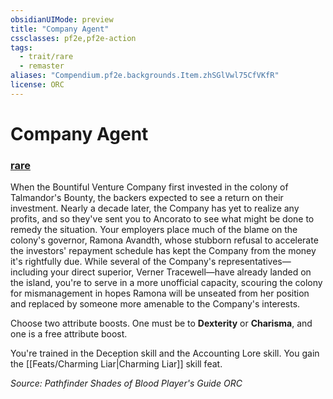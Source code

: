 ```yaml
---
obsidianUIMode: preview
title: "Company Agent"
cssclasses: pf2e,pf2e-action
tags:
  - trait/rare
  - remaster
aliases: "Compendium.pf2e.backgrounds.Item.zhSGlVwl75CfVKfR"
license: ORC
---
```

# Company Agent

### [rare](rare "Rare Rarity Trait")






When the Bountiful Venture Company first invested in the colony of Talmandor's Bounty, the backers expected to see a return on their investment. Nearly a decade later, the Company has yet to realize any profits, and so they've sent you to Ancorato to see what might be done to remedy the situation. Your employers place much of the blame on the colony's governor, Ramona Avandth, whose stubborn refusal to accelerate the investors' repayment schedule has kept the Company from the money it's rightfully due. While several of the Company's representatives—including your direct superior, Verner Tracewell—have already landed on the island, you're to serve in a more unofficial capacity, scouring the colony for mismanagement in hopes Ramona will be unseated from her position and replaced by someone more amenable to the Company's interests.

Choose two attribute boosts. One must be to **Dexterity** or **Charisma**, and one is a free attribute boost.

You're trained in the Deception skill and the Accounting Lore skill. You gain the [[Feats/Charming Liar|Charming Liar]] skill feat.

*Source: Pathfinder Shades of Blood Player's Guide*
*ORC*